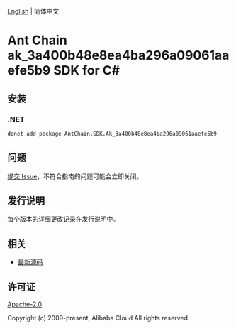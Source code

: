 [English](README.md) | 简体中文

# Ant Chain ak_3a400b48e8ea4ba296a09061aaefe5b9 SDK for C#

## 安装

### .NET

```bash
donet add package AntChain.SDK.Ak_3a400b48e8ea4ba296a09061aaefe5b9
```

## 问题

[提交 Issue](https://github.com/alipay/antchain-openapi-prod-sdk/issues/new)，不符合指南的问题可能会立即关闭。

## 发行说明

每个版本的详细更改记录在[发行说明](./ChangeLog.txt)中。

## 相关

* [最新源码](https://github.com/antchain-openapi-prod-sdk)

## 许可证

[Apache-2.0](http://www.apache.org/licenses/LICENSE-2.0)

Copyright (c) 2009-present, Alibaba Cloud All rights reserved.
